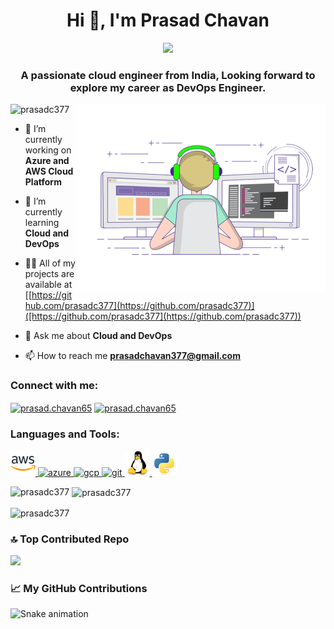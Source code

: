 <h1 align="center">Hi 👋, I'm Prasad Chavan</h1>
<div align="center"> <img src="https://raw.githubusercontent.com/prasadc377/prasadc377/main/banner2.png"> </div>
<h3 align="center">A passionate cloud engineer from India, Looking forward to explore my career as DevOps Engineer.</h3>
<img align="right" alt="Coding" width="400" src="https://raw.githubusercontent.com/devSouvik/devSouvik/master/gif3.gif">


<p align="left"> <img src="https://komarev.com/ghpvc/?username=prasadc377&label=Profile%20views&color=0e75b6&style=flat" alt="prasadc377" /> </p>

- 🔭 I’m currently working on **Azure and AWS Cloud Platform**

- 🌱 I’m currently learning **Cloud and DevOps**

- 👨‍💻 All of my projects are available at [[https://github.com/prasadc377](https://github.com/prasadc377)]([https://github.com/prasadc377](https://github.com/prasadc377))

- 💬 Ask me about **Cloud and DevOps**

- 📫 How to reach me **prasadchavan377@gmail.com**

<h3 align="left">Connect with me:</h3>
<p align="left">
<a href="https://linkedin.com/in/prasad.chavan65" target="blank"><img align="center" src="https://raw.githubusercontent.com/rahuldkjain/github-profile-readme-generator/master/src/images/icons/Social/linked-in-alt.svg" alt="prasad.chavan65" height="30" width="40" /></a>
<a href="https://instagram.com/prasad.chavan65" target="blank"><img align="center" src="https://raw.githubusercontent.com/rahuldkjain/github-profile-readme-generator/master/src/images/icons/Social/instagram.svg" alt="prasad.chavan65" height="30" width="40" /></a>
</p>

<h3 align="left">Languages and Tools:</h3>
<p align="left"> <a href="https://aws.amazon.com" target="_blank" rel="noreferrer"> <img src="https://raw.githubusercontent.com/devicons/devicon/master/icons/amazonwebservices/amazonwebservices-original-wordmark.svg" alt="aws" width="40" height="40"/> </a> <a href="https://azure.microsoft.com/en-in/" target="_blank" rel="noreferrer"> <img src="https://www.vectorlogo.zone/logos/microsoft_azure/microsoft_azure-icon.svg" alt="azure" width="40" height="40"/> </a> <a href="https://cloud.google.com" target="_blank" rel="noreferrer"> <img src="https://www.vectorlogo.zone/logos/google_cloud/google_cloud-icon.svg" alt="gcp" width="40" height="40"/> </a> <a href="https://git-scm.com/" target="_blank" rel="noreferrer"> <img src="https://www.vectorlogo.zone/logos/git-scm/git-scm-icon.svg" alt="git" width="40" height="40"/> </a> <a href="https://www.linux.org/" target="_blank" rel="noreferrer"> <img src="https://raw.githubusercontent.com/devicons/devicon/master/icons/linux/linux-original.svg" alt="linux" width="40" height="40"/> </a> <a href="https://www.python.org" target="_blank" rel="noreferrer"> <img src="https://raw.githubusercontent.com/devicons/devicon/master/icons/python/python-original.svg" alt="python" width="40" height="40"/> </a> </p>

<p><img align="left" src="https://github-readme-stats.vercel.app/api/top-langs?username=prasadc377&show_icons=true&locale=en&layout=compact" alt="prasadc377" /></p>

<p>&nbsp;<img align="center" src="https://github-readme-stats.vercel.app/api?username=prasadc377&show_icons=true&locale=en" alt="prasadc377" /></p>

<p><img align="center" src="https://github-readme-streak-stats.herokuapp.com/?user=prasadc377&" alt="prasadc377" /></p>

### 🔝 Top Contributed Repo
![](https://github-contributor-stats.vercel.app/api?username=prasadc377&limit=5&theme=flat&combine_all_yearly_contributions=true)

### 📈 My GitHub Contributions
![Snake animation](https://github.com/prasadc377/prasadc377/blob/output/github-contribution-grid-snake.svg)
